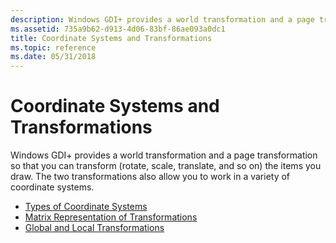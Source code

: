 ```yaml
---
description: Windows GDI+ provides a world transformation and a page transformation so that you can transform (rotate, scale, translate, and so on) the items you draw. The two transformations also allow you to work in a variety of coordinate systems.
ms.assetid: 735a9b62-d913-4d06-83bf-86ae093a0dc1
title: Coordinate Systems and Transformations
ms.topic: reference
ms.date: 05/31/2018
---
```


# Coordinate Systems and Transformations

Windows GDI+ provides a world transformation and a page transformation so that you can transform (rotate, scale, translate, and so on) the items you draw. The two transformations also allow you to work in a variety of coordinate systems.

-   [Types of Coordinate Systems](-gdiplus-types-of-coordinate-systems-about.md)
-   [Matrix Representation of Transformations](-gdiplus-matrix-representation-of-transformations-about.md)
-   [Global and Local Transformations](-gdiplus-global-and-local-transformations-about.md)

 

 



